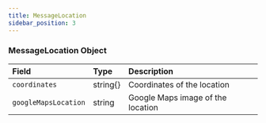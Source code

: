 ```yaml
---
title: MessageLocation
sidebar_position: 3
---
```


### MessageLocation Object

| Field                | Type     | Description                       |
| :------------------- | :------- | :-------------------------------- |
| `coordinates`        | string{} | Coordinates of the location       |
| `googleMapsLocation` | string   | Google Maps image of the location |
